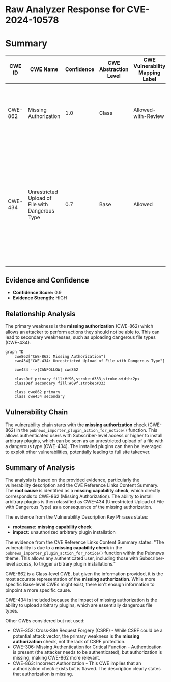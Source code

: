 # Raw Analyzer Response for CVE-2024-10578

# Summary
| CWE ID | CWE Name | Confidence | CWE Abstraction Level | CWE Vulnerability Mapping Label | CWE-Vulnerability Mapping Notes |
|---|---|---|---|---|---|
| CWE-862 | Missing Authorization | 1.0 | Class | Allowed-with-Review | Primary CWE. The vulnerability is due to a **missing capability check** in the identified function. |
| CWE-434 | Unrestricted Upload of File with Dangerous Type | 0.7 | Base | Allowed | Secondary. The **missing capability check** allows for arbitrary plugin installation, which can be seen as an unrestricted upload of a file with a dangerous type, as the plugin can contain malicious code. |

## Evidence and Confidence

*   **Confidence Score:** 0.9
*   **Evidence Strength:** HIGH

## Relationship Analysis
The primary weakness is the **missing authorization** (CWE-862) which allows an attacker to perform actions they should not be able to. This can lead to secondary weaknesses, such as uploading dangerous file types (CWE-434).

```mermaid
graph TD
    cwe862["CWE-862: Missing Authorization"]
    cwe434["CWE-434: Unrestricted Upload of File with Dangerous Type"]
    
    cwe434 -->|CANFOLLOW| cwe862
    
    classDef primary fill:#f96,stroke:#333,stroke-width:2px
    classDef secondary fill:#69f,stroke:#333
    
    class cwe862 primary
    class cwe434 secondary
```

## Vulnerability Chain
The vulnerability chain starts with the **missing authorization** check (CWE-862) in the `pubnews_importer_plugin_action_for_notice()` function. This allows authenticated users with Subscriber-level access or higher to install arbitrary plugins, which can be seen as an unrestricted upload of a file with a dangerous type (CWE-434). The installed plugins can then be leveraged to exploit other vulnerabilities, potentially leading to full site takeover.

## Summary of Analysis
The analysis is based on the provided evidence, particularly the vulnerability description and the CVE Reference Links Content Summary. The **root cause** is identified as a **missing capability check**, which directly corresponds to CWE-862 (Missing Authorization). The ability to install arbitrary plugins is then classified as CWE-434 (Unrestricted Upload of File with Dangerous Type) as a consequence of the missing authorization.

The evidence from the Vulnerability Description Key Phrases states:
- **rootcause:** **missing capability check**
- **impact:** unauthorized arbitrary plugin installation

The evidence from the CVE Reference Links Content Summary states:
"The vulnerability is due to a **missing capability check** in the `pubnews_importer_plugin_action_for_notice()` function within the Pubnews theme. This allows any authenticated user, including those with Subscriber-level access, to trigger arbitrary plugin installations."

CWE-862 is a Class-level CWE, but given the information provided, it is the most accurate representation of the **missing authorization**. While more specific Base-level CWEs might exist, there isn't enough information to pinpoint a more specific cause.

CWE-434 is included because the impact of missing authorization is the ability to upload arbitrary plugins, which are essentially dangerous file types.

Other CWEs considered but not used:

*   CWE-352: Cross-Site Request Forgery (CSRF) - While CSRF could be a potential attack vector, the primary weakness is the **missing authorization** check, not the lack of CSRF protection.
*   CWE-306: Missing Authentication for Critical Function - Authentication is present (the attacker needs to be authenticated), but authorization is missing, making CWE-862 more relevant.
*   CWE-863: Incorrect Authorization - This CWE implies that an authorization check exists but is flawed. The description clearly states that authorization is missing.